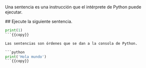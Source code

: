 Una sentencia es una instrucción que el intérprete de Python puede ejecutar.

## Ejecute la siguiente sentencia.


```python
print(1)
```{{copy}}

Las sentencias son órdenes que se dan a la consola de Python.

```python
print('Hola mundo')
```{{copy}}
